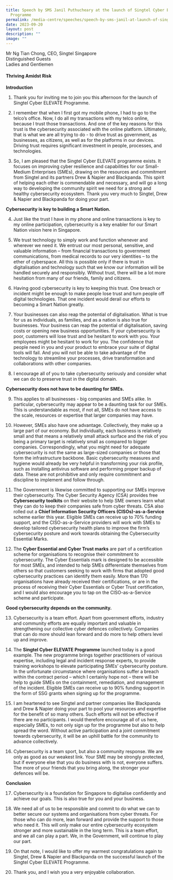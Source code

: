 ```yaml
---
title: Speech by SMS Janil Puthucheary at the launch of Singtel Cyber Elevate
  Programme
permalink: /media-centre/speeches/speech-by-sms-janil-at-launch-of-singtel-cyber-elevate-programme/
date: 2023-09-20
layout: post
description: ""
image: ""
---
```

Mr Ng Tian Chong, CEO, Singtel Singapore\
Distinguished Guests\
Ladies and Gentlemen

#### Thriving Amidst Risk
**Introduction**

1.	Thank you for inviting me to join you this afternoon for the launch of Singtel Cyber ELEVATE Programme. 

2.	I remember that when I first got my mobile phone, I had to go to the telco’s office. Now, I do all my transactions with my telco online, because I trust those transactions. And one of the key reasons for this trust is the cybersecurity associated with the online platform. Ultimately, that is what we are all trying to do - to drive trust as government, as businesses, as citizens, as well as for the platforms in our devices. Driving trust requires significant investment in people, processes, and technologies. 

3.	So, I am pleased that the Singtel Cyber ELEVATE programme exists. It focuses on improving cyber resilience and capabilities for our Small-Medium Enterprises (SMEs), drawing on the resources and commitment from Singtel and its partners Drew & Napier and Blackpanda. This spirit of helping each other is commendable and necessary, and will go a long way to developing the community spirit we need for a strong and healthy cybersecurity ecosystem. Thank you very much to Singtel, Drew & Napier and Blackpanda for doing your part. 

**Cybersecurity is key to building a Smart Nation.**

4.	Just like the trust I have in my phone and online transactions is key to my online participation, cybersecurity is a key enabler for our Smart Nation vision here in Singapore. 

5.	We trust technology to simply work and function whenever and wherever we need it. We entrust our most personal, sensitive, and valuable information – from financial transactions to government communications, from medical records to our very identities – to the ether of cyberspace. All this is possible only if there is trust in digitalisation and technology such that we know our information will be handled securely and responsibly. Without trust, there will be a lot more hesitation from many of our friends, family and citizens. 

6.	Having good cybersecurity is key to keeping this trust. One breach or incident might be enough to make people lose trust and turn people off digital technologies. That one incident would derail our efforts to becoming a Smart Nation greatly.

7.	Your businesses can also reap the potential of digitalisation. What is true for us as individuals, as families, and as a nation is also true for businesses. Your business can reap the potential of digitalisation, saving costs or opening new business opportunities. If your cybersecurity is poor, customers will lose trust and be hesitant to work with you. Your employees might be hesitant to work for you. The confidence that people need in you and your product to embrace your suite of digital tools will fail. And you will not be able to take advantage of the technology to streamline your processes, drive transformation and collaborations with other companies. 

8.	I encourage all of you to take cybersecurity seriously and consider what we can do to preserve trust in the digital domain.  

**Cybersecurity does not have to be daunting for SMEs.**

9.	This applies to all businesses - big companies and SMEs alike. In particular, cybersecurity may appear to be a daunting task for our SMEs. This is understandable as most, if not all, SMEs do not have access to the scale, resources or expertise that larger companies may have. 
 
10.	However, SMEs also have one advantage. Collectively, they make up a large part of our economy. But individually, each business is relatively small and that means a relatively small attack surface and the risk of you being a primary target is relatively small as compared to bigger companies. Correspondingly, what you might need for adequate cybersecurity is not the same as large-sized companies or those that form the infrastructure backbone. Basic cybersecurity measures and hygiene would already be very helpful in transforming your risk profile, such as installing antivirus software and performing proper backup of data. These are not prohibitive and only require commitment and discipline to implement and follow through.

11.	The Government is likewise committed to supporting our SMEs improve their cybersecurity. The Cyber Security Agency (CSA) provides free **Cybersecurity toolkits** on their website to help SME owners learn what they can do to keep their companies safe from cyber threats. CSA also rolled out a **Chief Information Security Officers (CISOs)-as-a-Service** scheme earlier this year. Eligible SMEs can receive up to 70% funding support, and the CISO-as-a-Service providers will work with SMEs to develop tailored cybersecurity health plans to improve the firm’s cybersecurity posture and work towards obtaining the Cybersecurity Essential Marks. 

12.	The **Cyber Essential and Cyber Trust marks** are part of a certification scheme for organisations to recognise their commitment to cybersecurity. The Cyber Essentials mark is designed to be accessible for most SMEs, and intended to help SMEs differentiate themselves from others so that customers seeking to work with firms that adopted good cybersecurity practices can identify them easily. More than 170 organisations have already received their certifications, or are in the process of receiving their Cyber Essentials or Cyber Trust certification, and I would also encourage you to tap on the CISO-as-a-Service scheme and participate.

**Good cybersecurity depends on the community.** 

13.	Cybersecurity is a team effort. Apart from government efforts, industry and community efforts are equally important and valuable in strengthening our collective cyber defences collectively. Companies that can do more should lean forward and do more to help others level up and improve.

14.	The **Singtel Cyber ELEVATE Programme** launched today is a good example. The new programme brings together practitioners of various expertise, including legal and incident response experts, to provide training workshops to elevate participating SMEs’ cybersecurity posture. In the unfortunate circumstance where organisations suffer a breach within the contract period – which I certainly hope not – there will be help to guide SMEs on the containment, remediation, and management of the incident. Eligible SMEs can receive up to 90% funding support in the form of SSG grants when signing up for the programme.

15.	I am heartened to see Singtel and partner companies like Blackpanda and Drew & Napier doing your part to pool your resources and expertise for the benefit of so many others. Such efforts will not be effective if there are no participants. I would therefore encourage all of us here, especially SMEs, to not only sign up for the programme but also to help spread the word. Without active participation and a joint commitment towards cybersecurity, it will be an uphill battle for the community to advance collectively. 

16.	Cybersecurity is a team sport, but also a community response. We are only as good as our weakest link. Your SME may be strongly protected, but if everyone else that you do business with is not, everyone suffers. The more of your friends that you bring along, the stronger your defences will be. 

**Conclusion** 

17.	Cybersecurity is a foundation for Singapore to digitalise confidently and achieve our goals. This is also true for you and your business. 

18.	We need all of us to be responsible and commit to do what we can to better secure our systems and organisations from cyber threats. For those who can do more, lean forward and provide the support to those who need it. This will only make our entire cybersecurity ecosystem stronger and more sustainable in the long term. This is a team effort, and we all can play a part. We, in the Government, will continue to play our part. 

19.	On that note, I would like to offer my warmest congratulations again to Singtel, Drew & Napier and Blackpanda on the successful launch of the Singtel Cyber ELEVATE Programme. 

20.	Thank you, and I wish you a very enjoyable collaboration.